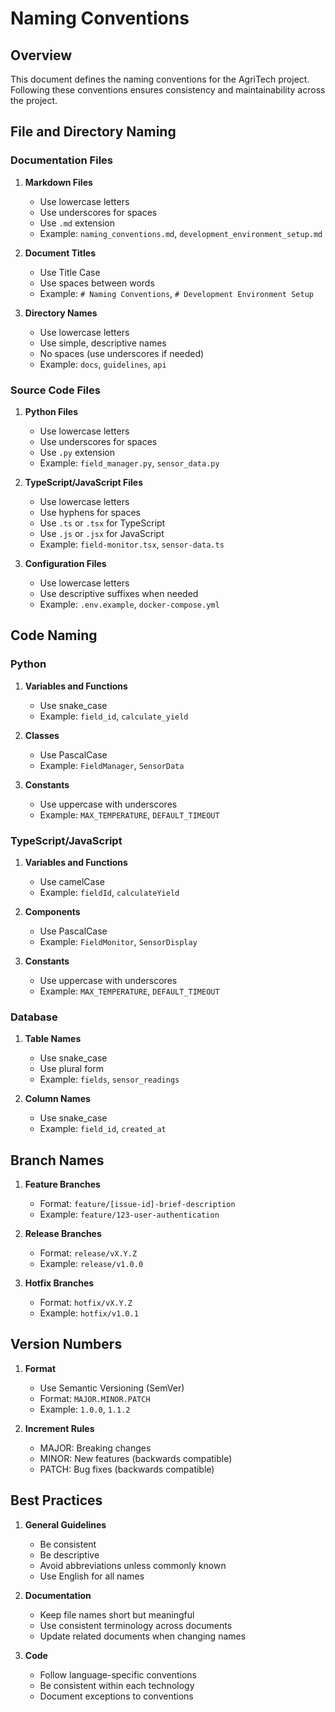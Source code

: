 # Naming Conventions

## Overview

This document defines the naming conventions for the AgriTech project. Following these conventions ensures consistency and maintainability across the project.

## File and Directory Naming

### Documentation Files

1. **Markdown Files**
   - Use lowercase letters
   - Use underscores for spaces
   - Use `.md` extension
   - Example: `naming_conventions.md`, `development_environment_setup.md`

2. **Document Titles**
   - Use Title Case
   - Use spaces between words
   - Example: `# Naming Conventions`, `# Development Environment Setup`

3. **Directory Names**
   - Use lowercase letters
   - Use simple, descriptive names
   - No spaces (use underscores if needed)
   - Example: `docs`, `guidelines`, `api`

### Source Code Files

1. **Python Files**
   - Use lowercase letters
   - Use underscores for spaces
   - Use `.py` extension
   - Example: `field_manager.py`, `sensor_data.py`

2. **TypeScript/JavaScript Files**
   - Use lowercase letters
   - Use hyphens for spaces
   - Use `.ts` or `.tsx` for TypeScript
   - Use `.js` or `.jsx` for JavaScript
   - Example: `field-monitor.tsx`, `sensor-data.ts`

3. **Configuration Files**
   - Use lowercase letters
   - Use descriptive suffixes when needed
   - Example: `.env.example`, `docker-compose.yml`

## Code Naming

### Python

1. **Variables and Functions**
   - Use snake_case
   - Example: `field_id`, `calculate_yield`

2. **Classes**
   - Use PascalCase
   - Example: `FieldManager`, `SensorData`

3. **Constants**
   - Use uppercase with underscores
   - Example: `MAX_TEMPERATURE`, `DEFAULT_TIMEOUT`

### TypeScript/JavaScript

1. **Variables and Functions**
   - Use camelCase
   - Example: `fieldId`, `calculateYield`

2. **Components**
   - Use PascalCase
   - Example: `FieldMonitor`, `SensorDisplay`

3. **Constants**
   - Use uppercase with underscores
   - Example: `MAX_TEMPERATURE`, `DEFAULT_TIMEOUT`

### Database

1. **Table Names**
   - Use snake_case
   - Use plural form
   - Example: `fields`, `sensor_readings`

2. **Column Names**
   - Use snake_case
   - Example: `field_id`, `created_at`

## Branch Names

1. **Feature Branches**
   - Format: `feature/[issue-id]-brief-description`
   - Example: `feature/123-user-authentication`

2. **Release Branches**
   - Format: `release/vX.Y.Z`
   - Example: `release/v1.0.0`

3. **Hotfix Branches**
   - Format: `hotfix/vX.Y.Z`
   - Example: `hotfix/v1.0.1`

## Version Numbers

1. **Format**
   - Use Semantic Versioning (SemVer)
   - Format: `MAJOR.MINOR.PATCH`
   - Example: `1.0.0`, `1.1.2`

2. **Increment Rules**
   - MAJOR: Breaking changes
   - MINOR: New features (backwards compatible)
   - PATCH: Bug fixes (backwards compatible)

## Best Practices

1. **General Guidelines**
   - Be consistent
   - Be descriptive
   - Avoid abbreviations unless commonly known
   - Use English for all names

2. **Documentation**
   - Keep file names short but meaningful
   - Use consistent terminology across documents
   - Update related documents when changing names

3. **Code**
   - Follow language-specific conventions
   - Be consistent within each technology
   - Document exceptions to conventions
